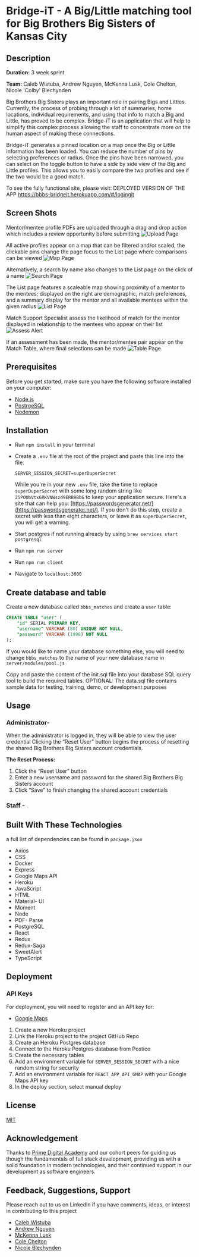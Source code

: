 # Bridge-iT - A Big/Little matching tool for Big Brothers Big Sisters of Kansas City

## Description

**Duration:** 3 week sprint

**Team:** Caleb Wistuba, Andrew Nguyen, McKenna Lusk, Cole Chelton, Nicole 'Colby' Blechynden

Big Brothers Big Sisters plays an important role in pairing Bigs and Littles. Currently, the process of probing through a lot of summaries, home locations, individual requirements, and using that info to match a Big and Little, has proved to be complex. Bridge-iT is an application that will help to simplify this complex process allowing the staff to concentrate more on the human aspect of making these connections.

Bridge-iT generates a pinned location on a map once the Big or Little information has been loaded. You can reduce the number of pins by selecting preferences or radius. Once the pins have been narrowed, you can select on the toggle button to have a side by side view of the Big and Little profiles. This allows you to easily compare the two profiles and see if the two would be a good match.

To see the fully functional site, please visit: DEPLOYED VERSION OF THE APP https://bbbs-bridgeit.herokuapp.com/#/logingit

## Screen Shots

Mentor/mentee profile PDFs are uploaded through a drag and drop action which includes a review opportunity before submitting
![Upload Page](documentation/images/UploadReview.png)

All active profiles appear on a map that can be filtered and/or scaled, the clickable pins change the page focus to the List page where comparisons can be viewed
![Map Page](documentation/images/FullMap.png)

Alternatively, a search by name also changes to the List page on the click of a name
![Search Page](documentation/images/SearchByName.png)

The List page features a scaleable map showing proximity of a mentor to the mentees; displayed on the right are demographic, match preferences, and a summary display for the mentor and all available mentees within the given radius
![List Page](documentation/images/PotentialsList.png)

Match Support Specialist assess the likelihood of match for the mentor displayed in relationship to the mentees who appear on their list
![Assess Alert](documentation/images/AssessPotential.png)

If an assessment has been made, the mentor/mentee pair appear on the Match Table, where final selections can be made
![Table Page](documentation/images/MatchTable.png)

## Prerequisites

Before you get started, make sure you have the following software installed on your computer:

- [Node.js](https://nodejs.org/en/)
- [PostrgeSQL](https://www.postgresql.org/)
- [Nodemon](https://nodemon.io/)

## Installation

- Run `npm install` in your terminal
- Create a `.env` file at the root of the project and paste this line into the file:
  ```
  SERVER_SESSION_SECRET=superDuperSecret
  ```
  While you're in your new `.env` file, take the time to replace `superDuperSecret` with some long random string like `25POUbVtx6RKVNWszd9ERB9Bb6` to keep your application secure. Here's a site that can help you: [https://passwordsgenerator.net/](https://passwordsgenerator.net/). If you don't do this step, create a secret with less than eight characters, or leave it as `superDuperSecret`, you will get a warning.
- Start postgres if not running already by using `brew services start postgresql`

- Run `npm run server`

- Run `npm run client`
- Navigate to `localhost:3000`

## Create database and table

Create a new database called `bbbs_matches` and create a `user` table:

```SQL
CREATE TABLE "user" (
    "id" SERIAL PRIMARY KEY,
    "username" VARCHAR (80) UNIQUE NOT NULL,
    "password" VARCHAR (1000) NOT NULL
);
```

If you would like to name your database something else, you will need to change `bbbs_matches` to the name of your new database name in `server/modules/pool.js`

Copy and paste the content of the init.sql file into your database SQL query tool to build the required tables. OPTIONAL: The data.sql file contains sample data for testing, training, demo, or development purposes

## Usage

### Administrator-

When the administrator is logged in, they will be able to view the user credential
Clicking the “Reset User” button begins the process of resetting the shared Big Brothers Big Sisters account credentials.

**The Reset Process:**

1. Click the “Reset User” button
1. Enter a new username and password for the shared Big Brothers Big Sisters account
1. Click “Save” to finish changing the shared account credentials

### Staff -

## Built With These Technologies

a full list of dependencies can be found in `package.json`

- Axios
- CSS
- Docker
- Express
- Google Maps API
- Heroku
- JavaScript
- HTML
- Material- UI
- Moment
- Node
- PDF- Parse
- PostgreSQL
- React
- Redux
- Redux-Saga
- SweetAlert
- TypeScript

## Deployment

### API Keys

For deployment, you will need to register and an API key for:

- [Google Maps](https://developers.google.com/maps/gmp-get-started)

1. Create a new Heroku project
1. Link the Heroku project to the project GitHub Repo
1. Create an Heroku Postgres database
1. Connect to the Heroku Postgres database from Postico
1. Create the necessary tables
1. Add an environment variable for `SERVER_SESSION_SECRET` with a nice random string for security
1. Add an environment variable for `REACT_APP_API_GMAP` with your Google Maps API key
1. In the deploy section, select manual deploy

## License

[MIT](./LICENSE.txt)

## Acknowledgement

Thanks to [Prime Digital Academy](https://www.primeacademy.io/) and our cohort peers for guiding us though the fundamentals of full stack development, providing us with a solid foundation in modern technologies, and their continued support in our development as software engineers.

## Feedback, Suggestions, Support

Please reach out to us on LinkedIn if you have comments, ideas, or interest in contributing to this project

- [Caleb Wistuba](https://www.linkedin.com/in/calebwistuba)
- [Andrew Nguyen](https://www.linkedin.com/in/andrew-th-nguyen)
- [McKenna Lusk](https://www.linkedin.com/in/mckenna-lusk)
- [Cole Chelton](https://www.linkedin.com/in/cole-chelton)
- [Nicole Blechynden](https://www.linkedin.com/in/nicoleblechynden/)
